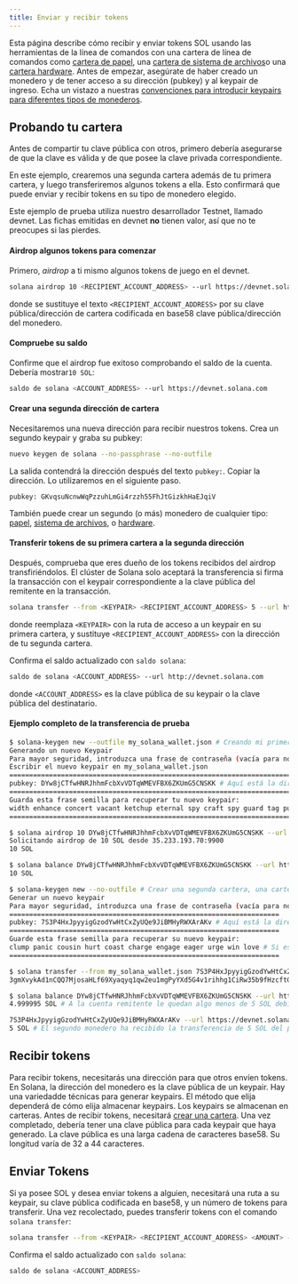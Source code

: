 ```yaml
---
title: Enviar y recibir tokens
---
```


Esta página describe cómo recibir y enviar tokens SOL usando las herramientas de la línea de comandos con una cartera de línea de comandos como [cartera de papel](../wallet-guide/paper-wallet.md), una [cartera de sistema de archivos](../wallet-guide/file-system-wallet.md)o una [cartera hardware](../wallet-guide/hardware-wallets.md). Antes de empezar, asegúrate de haber creado un monedero y de tener acceso a su dirección (pubkey) y al keypair de ingreso. Echa un vistazo a nuestras [convenciones para introducir keypairs para diferentes tipos de monederos](../cli/conventions.md#keypair-conventions).

## Probando tu cartera

Antes de compartir tu clave pública con otros, primero debería asegurarse de que la clave es válida y de que posee la clave privada correspondiente.

En este ejemplo, crearemos una segunda cartera además de tu primera cartera, y luego transferiremos algunos tokens a ella. Esto confirmará que puede enviar y recibir tokens en su tipo de monedero elegido.

Este ejemplo de prueba utiliza nuestro desarrollador Testnet, llamado devnet. Las fichas emitidas en devnet **no** tienen valor, así que no te preocupes si las pierdes.

#### Airdrop algunos tokens para comenzar

Primero, _airdrop_ a ti mismo algunos tokens de juego en el devnet.

```bash
solana airdrop 10 <RECIPIENT_ACCOUNT_ADDRESS> --url https://devnet.solana.com
```

donde se sustituye el texto `<RECIPIENT_ACCOUNT_ADDRESS>` por su clave pública/dirección de cartera codificada en base58 clave pública/dirección del monedero.

#### Compruebe su saldo

Confirme que el airdrop fue exitoso comprobando el saldo de la cuenta. Debería mostrar`10 SOL`:

```bash
saldo de solana <ACCOUNT_ADDRESS> --url https://devnet.solana.com
```

#### Crear una segunda dirección de cartera

Necesitaremos una nueva dirección para recibir nuestros tokens. Crea un segundo keypair y graba su pubkey:

```bash
nuevo keygen de solana --no-passphrase --no-outfile
```

La salida contendrá la dirección después del texto `pubkey:`. Copiar la dirección. Lo utilizaremos en el siguiente paso.

```text
pubkey: GKvqsuNcnwWqPzzuhLmGi4rzzh55FhJtGizkhHaEJqiV
```

También puede crear un segundo (o más) monedero de cualquier tipo: [papel](../wallet-guide/paper-wallet#creating-multiple-paper-wallet-addresses), [sistema de archivos](../wallet-guide/file-system-wallet.md#creating-multiple-file-system-wallet-addresses), o [hardware](../wallet-guide/hardware-wallets.md#multiple-addresses-on-a-single-hardware-wallet).

#### Transferir tokens de su primera cartera a la segunda dirección

Después, comprueba que eres dueño de los tokens recibidos del airdrop transfiriéndolos. El clúster de Solana solo aceptará la transferencia si firma la transacción con el keypair correspondiente a la clave pública del remitente en la transacción.

```bash
solana transfer --from <KEYPAIR> <RECIPIENT_ACCOUNT_ADDRESS> 5 --url https://devnet.solana.com --fee-payer <KEYPAIR>
```

donde reemplaza `<KEYPAIR>` con la ruta de acceso a un keypair en su primera cartera, y sustituye `<RECIPIENT_ACCOUNT_ADDRESS>` con la dirección de tu segunda cartera.

Confirma el saldo actualizado con `saldo solana`:

```bash
saldo de solana <ACCOUNT_ADDRESS> --url http://devnet.solana.com
```

donde `<ACCOUNT_ADDRESS>` es la clave pública de su keypair o la clave pública del destinatario.

#### Ejemplo completo de la transferencia de prueba

```bash
$ solana-keygen new --outfile my_solana_wallet.json # Creando mi primer monedero, un monedero de sistema de archivos
Generando un nuevo Keypair
Para mayor seguridad, introduzca una frase de contraseña (vacía para no tener frase de contraseña):
Escribir el nuevo keypair en my_solana_wallet.json
==========================================================================
pubkey: DYw8jCTfwHNRJhhmFcbXvVDTqWMEVFBX6ZKUmG5CNSKK # Aquí está la dirección del primer monedero
==========================================================================
Guarda esta frase semilla para recuperar tu nuevo keypair:
width enhance concert vacant ketchup eternal spy craft spy guard tag punch # ¡Si esto fuera un monedero real, nunca compartiría estas palabras en internet de esta manera!
==========================================================================

$ solana airdrop 10 DYw8jCTfwHNRJhhmFcbXvVDTqWMEVFBX6ZKUmG5CNSKK --url https://devnet.solana.com # Airdropping 10 SOL a la dirección/pubkey de mi cartera
Solicitando airdrop de 10 SOL desde 35.233.193.70:9900
10 SOL

$ solana balance DYw8jCTfwHNRJhhmFcbXvVDTqWMEVFBX6ZKUmG5CNSKK --url https://devnet.solana.com # Comprobar el saldo de la dirección
10 SOL

$ solana-keygen new --no-outfile # Crear una segunda cartera, una cartera de papel
Generar un nuevo keypair
Para mayor seguridad, introduzca una frase de contraseña (vacía para no tener frase de contraseña):
====================================================================
pubkey: 7S3P4HxJpyyigGzodYwHtCxZyUQe9JiBMHyRWXArAKv # Aquí está la dirección del segundo monedero de papel.
====================================================================
Guarde esta frase semilla para recuperar su nuevo keypair:
clump panic cousin hurt coast charge engage eager urge win love # Si esto fuera una cartera real, ¡nunca compartas estas palabras en internet de esta manera!
====================================================================

$ solana transfer --from my_solana_wallet.json 7S3P4HxJpyyigGzodYwHtCxZyUQe9JiBMHyRWXArAKv 5 --url https://devnet.solana.com --fee-payer my_solana_wallet.json # Transferir tokens a la dirección pública del monedero de papel
3gmXvykAd1nCQQ7MjosaHLf69Xyaqyq1qw2eu1mgPyYXd5G4v1rihhg1CiRw35b9fHzcftGKKEu4mbUeXY2pEX2z # Esta es la firma de la transacción

$ solana balance DYw8jCTfwHNRJhhmFcbXvVDTqWMEVFBX6ZKUmG5CNSKK --url https://devnet.solana.com
4.999995 SOL # A la cuenta remitente le quedan algo menos de 5 SOL debido al pago de la tasa de transacción de 0,000005 SOL

7S3P4HxJpyyigGzodYwHtCxZyUQe9JiBMHyRWXArAKv --url https://devnet.solana.com
5 SOL # El segundo monedero ha recibido la transferencia de 5 SOL del primer monedero

```

## Recibir tokens

Para recibir tokens, necesitarás una dirección para que otros envíen tokens. En Solana, la dirección del monedero es la clave pública de un keypair. Hay una variedadde técnicas para generar keypairs. El método que elija dependerá de cómo elija almacenar keypairs. Los keypairs se almacenan en carteras. Antes de recibir tokens, necesitará [crear una cartera](../wallet-guide/cli.md). Una vez completado, debería tener una clave pública para cada keypair que haya generado. La clave pública es una larga cadena de caracteres base58. Su longitud varía de 32 a 44 caracteres.

## Enviar Tokens

Si ya posee SOL y desea enviar tokens a alguien, necesitará una ruta a su keypair, su clave pública codificada en base58, y un número de tokens para transferir. Una vez recolectado, puedes transferir tokens con el comando `solana transfer`:

```bash
solana transfer --from <KEYPAIR> <RECIPIENT_ACCOUNT_ADDRESS> <AMOUNT> --fee-payer <KEYPAIR>
```

Confirma el saldo actualizado con `saldo solana`:

```bash
saldo de solana <ACCOUNT_ADDRESS>
```
